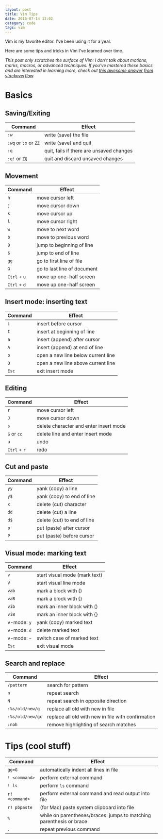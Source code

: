 ```yaml
---
layout: post
title: Vim Tips
date: 2016-07-14 13:02
category: code
tags: vim
---
```


Vim is my favorite editor. I've been using it for a year.

Here are some tips and tricks in Vim I've learned over time.

*This post only scratches the surface of Vim: I don't talk about motions, marks, macros, or advanced techniques. If you've mastered these basics and are interested in learning more, check out [this awesome answer from stackoverflow](http://stackoverflow.com/questions/1218390/what-is-your-most-productive-shortcut-with-vim/1220118#1220118).*

# Basics

## Saving/Exiting

| Command | Effect |
| ------- | ------ |
| `:w` | write (save) the file |
| `:wq` or `:x` or `ZZ` | write (save) and quit |
| `:q` | quit, fails if there are unsaved changes |
| `:q!` or `ZQ` | quit and discard unsaved changes |

## Movement

| Command | Effect |
| ------- | ------ |
| `h` | move cursor left |
| `j` | move cursor down |
| `k` | move cursor up |
| `l` | move cursor right |
| `w` | move to next word |
| `b` | move to previous word |
| `0` | jump to beginning of line |
| `$` | jump to end of line |
| `gg` | go to first line of file |
| `G` | go to last line of document  |
| `Ctrl` + `u` | move up one-half screen |
| `Ctrl` + `d` | move up one-half screen |

## Insert mode: inserting text

| Command | Effect |
| ------- | ------ |
| `i` | insert before cursor |
| `I` | insert at beginning of line |
| `a` | insert (append) after cursor |
| `A` | insert (append) at end of line |
| `o` | open a new line below current line |
| `O` | open a new line above current line |
| `Esc` | exit insert mode |

## Editing

| Command | Effect |
| ------- | ------ |
| `r` | move cursor left |
| `J` | move cursor down |
| `s` | delete character and enter insert mode |
| `S` or `cc` | delete line and enter insert mode |
| `u` | undo |
| `Ctrl` + `r` | redo |

## Cut and paste

| Command | Effect |
| ------- | ------ |
| `yy` | yank (copy) a line |
| `y$` | yank (copy) to end of line |
| `x` | delete (cut) character |
| `dd` | delete (cut) a line |
| `d$` | delete (cut) to end of line |
| `p` | put (paste) after cursor |
| `P` | put (paste) before cursor |

## Visual mode: marking text

| Command | Effect |
| ------- | ------ |
| `v` | start visual mode (mark text) |
| `V` | start visual line mode |
| `vab` | mark a block with () |
| `vaB` | mark a block with {} |
| `vib` | mark an inner block with () |
| `viB` | mark an inner block with {} |
| v-mode: `y` | yank (copy) marked text |
| v-mode: `d` | delete marked text |
| v-mode: `~` | switch case of marked text |
| `Esc` | exit visual mode |

## Search and replace

| Command | Effect |
| ------- | ------ |
| `/pattern` | search for pattern |
| `n` | repeat search |
| `N` | repeat search in opposite direction |
| `:%s/old/new/g` | replace all old with new in file |
| `:%s/old/new/gc` | replace all old with new in file with confirmation |
| `:noh` | remove highlighting of search matches |

# Tips (cool stuff)

| Command | Effect |
| ------- | ------ |
| `gg=G` | automatically indent all lines in file |
| `! <command>` | perform external command |
| `! ls` | perform `ls` command |
| `r! <command>` | perform external command and read output into file |
| `r! pbpaste` | (for Mac) paste system clipboard into file |
| `%` | while on parentheses/braces: jumps to matching parenthesis or brace |
| `.` | repeat previous command |

